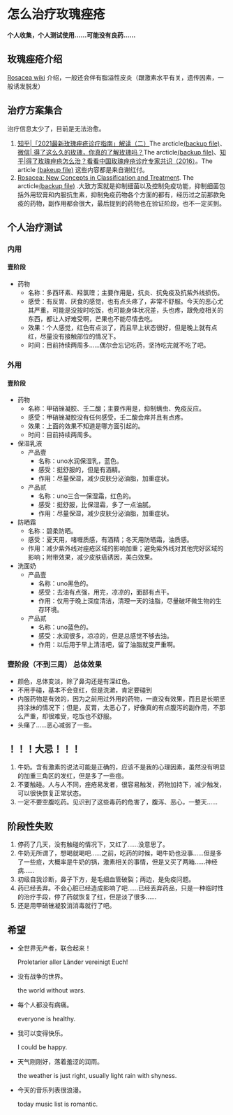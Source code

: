 # 怎么治疗玫瑰痤疮
**个人收集，个人测试使用……可能没有良药……**
## 玫瑰痤疮介绍
[Rosacea wiki](https://en.wikipidea.org/wiki/Rosacea) 介绍，一般还会伴有脂溢性皮炎（跟激素水平有关，遗传因素，一般诱发脱发）
## 治疗方案集合
治疗信息太少了，目前是无法治愈。
1. [知乎|「2021最新玫瑰痤疮诊疗指南」解读（二）](https://zhuanlan.zhihu.com/p/370971649)The arcticle[(backup file)](/BakeupFiles/%E7%B2%BE%E5%8D%8E%EF%BD%9C%E3%80%8C2021%E6%9C%80%E6%96%B0%E7%8E%AB%E7%91%B0%E7%97%A4%E7%96%AE%E8%AF%8A%E7%96%97%E6%8C%87%E5%8D%97%E3%80%8D%E8%A7%A3%E8%AF%BB%EF%BC%88%E4%BA%8C%EF%BC%89%20-%20%E7%9F%A5%E4%B9%8E.pdf)、[微信| 得了这么久的玫瑰，你真的了解玫瑰吗？](https://mp.weixin.qq.com/s?__biz=MzAwNDYwOTkzNw==&mid=2247483652&idx=1&sn=ce7382e47a81515027bace86f385b91f&chksm=9b2803faac5f8aec6223dbe99574cf43d79ef674df0107dbbb9a6237edefa763f17ad9f14ebd&scene=21#wechat_redirect)The arcticle[(backup file)](/BakeupFiles/%E5%BE%97%E4%BA%86%E8%BF%99%E4%B9%88%E4%B9%85%E7%9A%84%E7%8E%AB%E7%91%B0%EF%BC%8C%E4%BD%A0%E7%9C%9F%E7%9A%84%E4%BA%86%E8%A7%A3%E7%8E%AB%E7%91%B0%E5%90%97%EF%BC%9F.pdf)、[知乎|得了玫瑰痤疮怎么治？看看中国玫瑰痤疮诊疗专家共识（2016）](https://zhuanlan.zhihu.com/p/138350540)。The article [(bakeup file)](/BakeupFiles/%E5%BE%97%E4%BA%86%E7%8E%AB%E7%91%B0%E7%97%A4%E7%96%AE%E6%80%8E%E4%B9%88%E6%B2%BB%EF%BC%9F%E7%9C%8B%E7%9C%8B%E4%B8%AD%E5%9B%BD%E7%8E%AB%E7%91%B0%E7%97%A4%E7%96%AE%E8%AF%8A%E7%96%97%E4%B8%93%E5%AE%B6%E5%85%B1%E8%AF%86%EF%BC%882016%EF%BC%89%20-%20%E7%9F%A5%E4%B9%8E.pdf) 这些内容都是来自谢红付。
2. [Rosacea: New Concepts in Classification and Treatment](https://link.springer.com/article/10.1007/s40257-021-00595-7). The arcticle[(backup file)](/BakeupFiles/Zuuren2021_Article_RosaceaNewConceptsInClassifica.pdf) .大致方案就是抑制细菌以及控制免疫功能，抑制细菌包括外用软膏和内服抗生素，抑制免疫药物各个方面的都有，经历过之前那款免疫的药物，副作用都会很大，最后提到的药物也在验证阶段，也不一定买到。
## 个人治疗测试 
### 内用
#### 壹阶段
- 药物
    - 名称：多西环素、羟氯喹；主要作用是，抗炎、抗免疫及抗紫外线损伤。
    - 感受：有反胃、厌食的感觉，也有点头疼了，非常不舒服。今天的恶心尤其严重，可能是没按时吃饭，也可能身体状况差，头也疼，跟免疫相关的东西，都让人好难受啊，芒果也不能尽情去吃。
    - 效果：个人感觉，红色有点淡了，而且早上状态很好，但是晚上就有点红，尽量没有接触部位的情况下。
    - 时间：目前持续两周多……偶尔会忘记吃药，坚持吃完就不吃了吧。
### 外用
#### 壹阶段
- 药物
  - 名称：甲硝锉凝胶、壬二酸；主要作用是，抑制螨虫、免疫反应。
  - 感受：甲硝锉凝胶没有任何感受，壬二酸会痒并且有点疼。
  - 效果：上面的效果不知道是哪方面引起的。
  - 时间：目前持续两周多。
- 保湿乳液
  - 产品壹
    - 名称：uno水润保湿乳，蓝色。
    - 感受：挺舒服的，但是有酒精。
    - 作用：尽量保湿，减少皮肤分泌油脂，加重症状。
  - 产品贰
    - 名称：uno三合一保湿霜，红色的。
    - 感受：挺舒服，比保湿霜，多了一点油腻。
    - 作用：尽量保湿，减少皮肤分泌油脂，加重症状。 
- 防晒霜
  - 名称：碧柔防晒。
  - 感受：夏天用，啫喱质感，有酒精；冬天用防晒霜，油质感。
   - 作用：减少紫外线对痤疮区域的影响加重；避免紫外线对其他完好区域的影响；附带效果，减少皮肤癌诱因，美白效果。
- 洗面奶
  - 产品壹
    - 名称：uno黑色的。
    - 感受：去油有点强，用完，凉凉的，面部有点干。
    - 作用：仅用于晚上深度清洁，清理一天的油脂，尽量破坏微生物的生存环境。
  - 产品贰
    - 名称：uno蓝色的。
    - 感受：水润很多，凉凉的，但是总感觉不够去油。
    - 作用：以后用于早上清洁吧，留了油脂就变严重啊。
### 壹阶段（不到三周） 总体效果      
  - 颜色，总体变淡，除了鼻沟还是有深红色。
  - 不用手碰，基本不会变红，但是洗漱，肯定要碰到
  - 内服药物是有效的，因为之前用过外用的药物，一直没有效果，而且是长期坚持涂抹的情况下；但是，反胃，太恶心了，好像真的有点腹泻的副作用，不那么严重，却很难受，吃饭也不舒服。
  - 头痛了……恶心减弱了一些。
## ！！！大忌！！！
1. 牛奶。含有激素的说法可能是正确的，应该不是我的心理因素，虽然没有明显的加重三角区的发红，但是多了一些痘。
2. 不要触碰。人与人不同，痤疮易发者，很容易触发，药物加持下，减少触发，可以很快恢复正常状态。
3. 一定不要空腹吃药。见识到了这些毒药的危害了，腹泻、恶心，一整天……
## 阶段性失败
1. 停药了几天，没有触碰的情况下，又红了……没意思了。
2. 牛奶无所谓了，想喝就喝吧……之前，吃药的时候，喝牛奶也没事……但是多了一些痘，大概率是牛奶的锅，激素相关的事情，但是又买了两箱……神经病……
3. 初级自我诊断，鼻子下方，是毛细血管破裂；两边，是免疫问题。
4. 药已经丢弃。不会心脏已经造成影响了吧……已经丢弃药品，只是一种临时性的治疗手段，停了药就恢复了红，但是淡了很多……
5. 还是用甲硝锉凝胶消消毒就行了吧。
## 希望 
- 全世界无产者，联合起来！
  
  Proletarier aller Länder vereinigt Euch!
- 没有战争的世界。

  the world without wars.
- 每个人都没有病痛。

  everyone is healthy.
- 我可以变得快乐。

  I could be happy.
- 天气刚刚好，落着羞涩的润雨。

  the weather is just right, usually light rain with shyness.
- 今天的音乐列表很浪漫。

  today music list is romantic.
